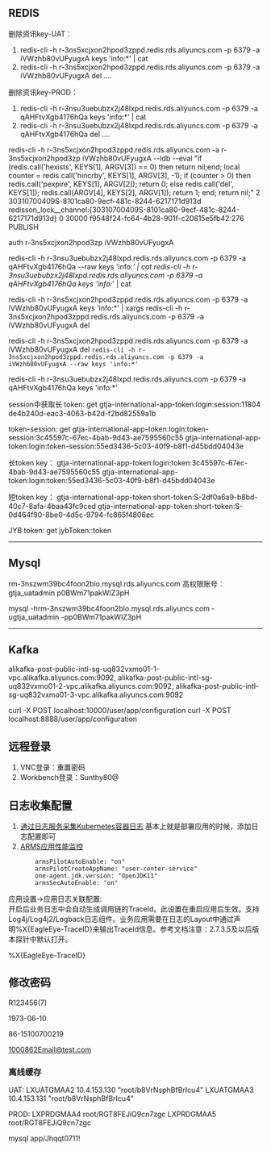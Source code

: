 ## REDIS
删除资讯key-UAT：
1. redis-cli -h r-3ns5xcjxon2hpod3zppd.redis.rds.aliyuncs.com -p 6379 -a iVWzhb80vUFyugxA keys 'info:*' | cat
2. redis-cli -h r-3ns5xcjxon2hpod3zppd.redis.rds.aliyuncs.com -p 6379 -a iVWzhb80vUFyugxA del ....

删除资讯key-PROD：
1. redis-cli -h r-3nsu3uebubzx2j48lxpd.redis.rds.aliyuncs.com -p 6379 -a qAHFtvXgb4176hQa keys 'info:*' | cat
2. redis-cli -h r-3nsu3uebubzx2j48lxpd.redis.rds.aliyuncs.com -p 6379 -a qAHFtvXgb4176hQa del ....


redis-cli -h r-3ns5xcjxon2hpod3zppd.redis.rds.aliyuncs.com -a r-3ns5xcjxon2hpod3zp iVWzhb80vUFyugxA --ldb --eval "if (redis.call('hexists', KEYS[1], ARGV[3]) == 0) then return nil;end; local counter = redis.call('hincrby', KEYS[1], ARGV[3], -1); if (counter > 0) then redis.call('pexpire', KEYS[1], ARGV[2]); return 0; else redis.call('del', KEYS[1]); redis.call(ARGV[4], KEYS[2], ARGV[1]); return 1; end; return nil;" 2 30310700409S-8101ca80-9ecf-481c-8244-6217171d913d redisson_lock__channel:{30310700409S-8101ca80-9ecf-481c-8244-6217171d913d}  0 30000 f9548f24-fc64-4b28-901f-c20815e5fb42:276 PUBLISH



auth r-3ns5xcjxon2hpod3zp iVWzhb80vUFyugxA

redis-cli -h r-3nsu3uebubzx2j48lxpd.redis.rds.aliyuncs.com -p 6379 -a qAHFtvXgb4176hQa --raw keys 'info:*' | cat
redis-cli -h r-3nsu3uebubzx2j48lxpd.redis.rds.aliyuncs.com -p 6379 -a qAHFtvXgb4176hQa keys 'info:*' | cat

redis-cli -h r-3ns5xcjxon2hpod3zppd.redis.rds.aliyuncs.com -p 6379 -a iVWzhb80vUFyugxA keys 'info:*' | xargs redis-cli -h r-3ns5xcjxon2hpod3zppd.redis.rds.aliyuncs.com -p 6379 -a iVWzhb80vUFyugxA del

redis-cli -h r-3ns5xcjxon2hpod3zppd.redis.rds.aliyuncs.com -p 6379 -a iVWzhb80vUFyugxA del `redis-cli -h r-3ns5xcjxon2hpod3zppd.redis.rds.aliyuncs.com -p 6379 -a iVWzhb80vUFyugxA --raw keys 'info:*'`


redis-cli -h r-3nsu3uebubzx2j48lxpd.redis.rds.aliyuncs.com -p 6379 -a qAHFtvXgb4176hQa keys 'info:*'


session中获取长 token:
get gtja-international-app-token:login:session:11804
de4b240d-eac3-4063-b42d-f2bd82559a1b

token-session:
get gtja-international-app-token:login:token-session:3c45597c-67ec-4bab-9d43-ae7595560c55
gtja-international-app-token:login:token-session:55ed3436-5c03-40f9-b8f1-d45bdd04043e

长token key：
gtja-international-app-token:login:token:3c45597c-67ec-4bab-9d43-ae7595560c55
gtja-international-app-token:login:token:55ed3436-5c03-40f9-b8f1-d45bdd04043e

短token key：
gtja-international-app-token:short-token:S-2df0a6a9-b8bd-40c7-8afa-4baa43fc9ced
gtja-international-app-token:short-token:S-0d464f90-8be0-4d5c-9794-fc865f4806ec

JYB token:
get jybToken::token

---------

## Mysql


rm-3nszwm39bc4foon2blo.mysql.rds.aliyuncs.com
高权限账号：
gtja_uatadmin
p0BWm71pakWIZ3pH

mysql -hrm-3nszwm39bc4foon2blo.mysql.rds.aliyuncs.com -ugtja_uatadmin -pp0BWm71pakWIZ3pH

----------

## Kafka
alikafka-post-public-intl-sg-uq832vxmo01-1-vpc.alikafka.aliyuncs.com:9092,
alikafka-post-public-intl-sg-uq832vxmo01-2-vpc.alikafka.aliyuncs.com:9092,
alikafka-post-public-intl-sg-uq832vxmo01-3-vpc.alikafka.aliyuncs.com:9092



curl -X POST localhost:10000/user/app/configuration
curl -X POST localhost:8888/user/app/configuration

## 远程登录
1. VNC登录：重置密码
2. Workbench登录：Sunthy80@


## 日志收集配置
1. [通过日志服务采集Kubernetes容器日志](https://www.alibabacloud.com/help/zh/container-service-for-kubernetes/latest/collect-log-data-from-containers-by-using-log-service)
	基本上就是部署应用的时候，添加日志配置即可
2. [ARMS应用性能监控](https://www.alibabacloud.com/help/zh/container-service-for-kubernetes/latest/monitor-application-performance)
	```
		armsPilotAutoEnable: "on"
		armsPilotCreateAppName: "user-center-service"
		one-agent.jdk.version: "OpenJDK11"
		armsSecAutoEnable: "on" 
	```

应用设置->应用日志关联配置:  
开启后业务日志中会自动生成调用链的TraceId。此设置在重启应用后生效。支持Log4j/Log4j2/Logback日志组件。业务应用需要在日志的Layout中通过声明%X{EagleEye-TraceID}来输出TraceId信息。参考文档注意：2.7.3.5及以后版本探针中默认打开。

%X{EagleEye-TraceID}



## 修改密码
R123456(7)

1973-06-10

86-15100700219

1000862Email@test.com

### 离线缓存
UAT:
LXUATGMAA2  10.4.153.130	"root/b8VrNsphBfBrIcu4"
LXUATGMAA3  10.4.153.131	"root/b8VrNsphBfBrIcu4"

PROD:
LXPRDGMAA4 root/RGT8FEJiQ9cn7zgc
LXPRDGMAA5 root/RGT8FEJiQ9cn7zgc

mysql app/Jhqqt0711!